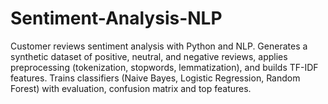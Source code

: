 # Sentiment-Analysis-NLP
Customer reviews sentiment analysis with Python and NLP. Generates a synthetic dataset of positive, neutral, and negative reviews, applies preprocessing (tokenization, stopwords, lemmatization), and builds TF-IDF features. Trains classifiers (Naive Bayes, Logistic Regression, Random Forest) with evaluation, confusion matrix and top features.
